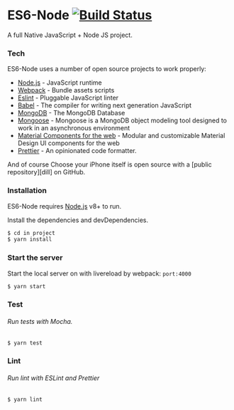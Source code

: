 # ES6-Node [![Build Status](https://travis-ci.org/PyColors/ES6-Node.svg?branch=master)](https://travis-ci.org/PyColors/ES6-Node)

A full Native JavaScript + Node JS project.

### Tech

ES6-Node uses a number of open source projects to work properly:

* [Node.js] - JavaScript runtime 
* [Webpack] - Bundle assets scripts
* [Eslint] - Pluggable JavaScript linter
* [Babel] - The compiler for writing next generation JavaScript
* [MongoDB] - The MongoDB Database 
* [Mongoose] - Mongoose is a MongoDB object modeling tool designed to work in an asynchronous environment
* [Material Components for the web] - Modular and customizable Material Design UI components for the web
* [Prettier] - An opinionated code formatter.


And of course Choose your iPhone itself is open source with a [public repository][dill]
 on GitHub.

### Installation

ES6-Node requires [Node.js](https://nodejs.org/) v8+ to run.

Install the dependencies and devDependencies.

```sh
$ cd in project
$ yarn install
```

### Start the server

Start the local server on with livereload by webpack: `port:4000`

```sh
$ yarn start
```

### Test

###### Run tests with Mocha.

```sh
$ yarn test
```

### Lint

###### Run lint with ESLint and Prettier

```sh
$ yarn lint
```

[//]: #
   [Webpack]: <https://github.com/webpack/webpack>
   [Node.js]: <https://github.com/nodejs/node>
   [Eslint]: <https://eslint.org/>
   [Babel]: <https://babeljs.io/>
   [MongoDB]: <https://github.com/mongodb/mongo>
   [Mongoose]: <https://github.com/Automattic/mongoose>
   [Material Components for the web]: <https://github.com/material-components/material-components-web>
   [Prettier]: <https://github.com/prettier/prettier>
  
   
  
   
  
